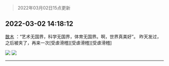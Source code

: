 > 2022年03月02日15点更新
<link rel="stylesheet" href="https://cdn.jsdelivr.net/gh/taotie6/sampleJSON@main/css/photo_show.css">
<meta name="referrer" content="no-referrer" />


 ## 2022-03-02 14:18:12 

 [㪚木](https://www.coolapk.com/feed/33936834?shareKey=ZmMzZDMwMDQwM2U2NjIxZjE2MmY~) ：“艺术无国界，科学无国界，体育无国界。啊，世界真美好”。
昨天发过，之后被夹了，再来一次[受虐滑稽][受虐滑稽][受虐滑稽] 

<div class="album">
<img class="img-item" src="http://image.coolapk.com/feed/2022/0301/13/1081091_90acedca_3251_957_254@884x1844.jpeg" />
<img class="img-item" src="http://image.coolapk.com/feed/2022/0302/14/1081091_b79de6de_1891_6315_649@1080x1376.jpeg" />
</div>

 ------- 

